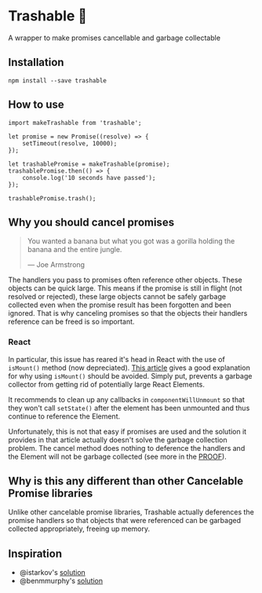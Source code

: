 # Trashable :put_litter_in_its_place:
A wrapper to make promises cancellable and garbage collectable

## Installation

```
npm install --save trashable
```

## How to use

```
import makeTrashable from 'trashable';

let promise = new Promise((resolve) => {
    setTimeout(resolve, 10000);
});

let trashablePromise = makeTrashable(promise);
trashablePromise.then(() => {
    console.log('10 seconds have passed');
});

trashablePromise.trash();
```

## Why you should cancel promises
> You wanted a banana but what you got was a gorilla holding the banana and the entire jungle.
>
>  — Joe Armstrong

The handlers you pass to promises often reference other objects. These objects can be quick large. This means if the promise is still in flight (not resolved or rejected), these large objects cannot be safely garbage collected even when the promise result has been forgotten and been ignored. That is why canceling promises so that the objects their handlers reference can be freed is so important.

### React

In particular, this issue has reared it's head in React with the use of `isMount()` method (now depreciated). [This article](https://reactjs.org/blog/2015/12/16/ismounted-antipattern.html) gives a good explanation for why using `isMount()` should be avoided. Simply put, prevents a garbage collector from getting rid of potentially large React Elements.

It recommends to clean up any callbacks in `componentWillUnmount` so that they won't call `setState()` after the element has been unmounted and thus continue to reference the Element.

Unfortunately, this is not that easy if promises are used and the solution it provides in that article actually doesn't solve the garbage collection problem. The cancel method does nothing to deference the handlers and the Element will not be garbage collected (see more in the [PROOF](PROOF.md)).

## Why is this any different than other Cancelable Promise libraries

Unlike other cancelable promise libraries, Trashable actually deferences the promise handlers so that objects that were referenced can be garbaged collected appropriately, freeing up memory.

## Inspiration
* @istarkov's [solution](https://github.com/facebook/react/issues/5465#issuecomment-157888325)
* @benmmurphy's [solution](https://github.com/facebook/react/issues/5465#issuecomment-287161992)
